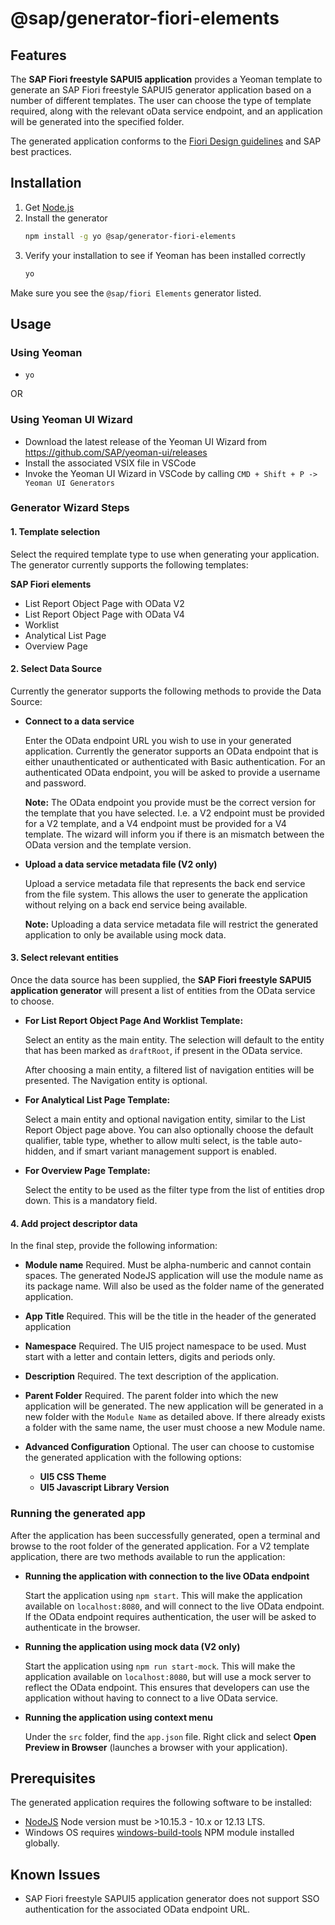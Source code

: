 # @sap/generator-fiori-elements

## Features

The **SAP Fiori freestyle SAPUI5 application** provides a Yeoman template to generate an SAP Fiori freestyle SAPUI5 generator application based on a number of different templates.  The user can choose the type of template required, along with the relevant oData service endpoint, and an application will be generated into the specified folder. 

The generated application conforms to the [Fiori Design guidelines](https://experience.sap.com/fiori-design-web/floorplans/floorplan-overview/) and SAP best practices.

## Installation

1. Get [Node.js](https://nodejs.org/en/download/)
2. Install the generator
    ```sh
    npm install -g yo @sap/generator-fiori-elements
    ```
3. Verify your installation to see if Yeoman has been installed correctly
    ```sh
    yo
    ```
  Make sure you see the `@sap/fiori Elements` generator listed.

## Usage

### Using Yeoman

- `yo`

OR

### Using Yeoman UI Wizard

- Download the latest release of the Yeoman UI Wizard from https://github.com/SAP/yeoman-ui/releases
- Install the associated VSIX file in VSCode
- Invoke the Yeoman UI Wizard in VSCode by calling `CMD + Shift + P -> Yeoman UI Generators`

### Generator Wizard Steps

#### 1. Template selection

Select the required template type to use when generating your application. The generator currently supports the following templates:

**SAP Fiori elements**
- List Report Object Page with OData V2
- List Report Object Page with OData V4
- Worklist
- Analytical List Page
- Overview Page

#### 2. Select Data Source

Currently the generator supports the following methods to provide the Data Source:

- **Connect to a data service**

  Enter the OData endpoint URL you wish to use in your generated application.  Currently the generator supports an OData endpoint that is either unauthenticated or authenticated with Basic authentication. For an authenticated OData endpoint, you will be asked to provide a username and password.

  **Note:** The OData endpoint you provide must be the correct version for the template that you have selected. I.e. a V2 endpoint must be provided for a V2 template, and a V4 endpoint must be provided for a V4 template.  The wizard will inform you if there is an mismatch between the OData version and the template version.

- **Upload a data service metadata file (V2 only)**

  Upload a service metadata file that represents the back end service from the file system. This allows the user to generate the application without relying on a back end service being available.

  **Note:** Uploading a data service metadata file will restrict the generated application to only be available using mock data.

#### 3. Select relevant entities

Once the data source has been supplied, the **SAP Fiori freestyle SAPUI5 application generator** will present a list of entities from the OData service to choose.

- **For List Report Object Page And Worklist Template:**

  Select an entity as the main entity.  The selection will default to the entity that has been marked as `draftRoot`, if present in the OData service.

  After choosing a main entity, a filtered list of navigation entities will be presented. The Navigation entity is optional.


- **For Analytical List Page Template:**

  Select a main entity and optional navigation entity, similar to the List Report Object page above.  You can also optionally choose the default qualifier, table type, whether to allow multi select, is the table auto-hidden, and if smart variant management support is enabled.

- **For Overview Page Template:**

  Select the entity to be used as the filter type from the list of entities drop down.  This is a mandatory field.

#### 4. Add project descriptor data

In the final step, provide the following information:

- **Module name** Required.  Must be alpha-numberic and cannot contain spaces.  The generated NodeJS application will use the module name as its package name.  Will also be used as the folder name of the generated application.
- **App Title** Required.  This will be the title in the header of the generated application
- **Namespace** Required.  The UI5 project namespace to be used.  Must start with a letter and contain letters, digits and periods only.
- **Description** Required. The text description of the application.
- **Parent Folder** Required.  The parent folder into which the new application will be generated.  The new application will be generated in a new folder with the `Module Name` as detailed above.  If there already exists a folder with the same name, the user must choose a new Module name.

- **Advanced Configuration** Optional.  The user can choose to customise the generated application with the following options:

  - **UI5 CSS Theme**
  - **UI5 Javascript Library Version**

### Running the generated app

After the application has been successfully generated, open a terminal and browse to the root folder of the generated application. For a V2 template application, there are two methods available to run the application:

- **Running the application with connection to the live OData endpoint**

  Start the application using `npm start`.  This will make the application available on `localhost:8080`, and will connect to the live OData endpoint.  If the OData endpoint requires authentication, the user will be asked to authenticate in the browser.

- **Running the application using mock data (V2 only)**

  Start the application using `npm run start-mock`.  This will make the application available on `localhost:8080`, but will use a mock server to reflect the OData endpoint.  This ensures that developers can use the application without having to connect to a live OData service.

- **Running the application using context menu**

  Under the `src` folder, find the `app.json` file.  Right click and select **Open Preview in Browser** (launches a browser with your application).

## Prerequisites

The generated application requires the following software to be installed:

- [NodeJS](https://nodejs.org/en/download/) Node version must be >10.15.3 - 10.x or 12.13 LTS.
- Windows OS requires [windows-build-tools](https://www.npmjs.com/package/windows-build-tools) NPM module installed globally.

## Known Issues

- SAP Fiori freestyle SAPUI5 application generator does not support SSO authentication for the associated OData endpoint URL.
